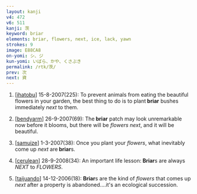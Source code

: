 ```yaml
---
layout: kanji
v4: 472
v6: 511
kanji: 茨
keyword: briar
elements: briar, flowers, next, ice, lack, yawn
strokes: 9
image: E88CA8
on-yomi: シ、ジ
kun-yomi: いばら、かや、くさぶき
permalink: /rtk/茨/
prev: 次
next: 資
---
```


1) [<a href="http://kanji.koohii.com/profile/ihatobu">ihatobu</a>] 15-8-2007(225): To prevent animals from eating the beautiful flowers in your garden, the best thing to do is to plant<strong> briar</strong> bushes immediately <em>next</em> to them.

2) [<a href="http://kanji.koohii.com/profile/bendyarm">bendyarm</a>] 26-9-2007(69): The<strong> briar</strong> patch may look unremarkable now before it blooms, but there will be <em>flowers</em> <em>next</em>, and it will be beautiful.

3) [<a href="http://kanji.koohii.com/profile/samuize">samuize</a>] 1-3-2007(38): Once you plant your <em>flowers</em>, what inevitably come up <em>next</em> are<strong> briar</strong>s.

4) [<a href="http://kanji.koohii.com/profile/cerulean">cerulean</a>] 28-9-2008(34): An important life lesson:<strong> Briar</strong>s are always <em>NEXT</em> to <em>FLOWERS</em>.

5) [<a href="http://kanji.koohii.com/profile/taijuando">taijuando</a>] 14-12-2006(18): <strong>Briar</strong>s are the kind of <em>flowers</em> that comes up <em>next</em> after a property is abandoned....it&#039;s an ecological succession.

